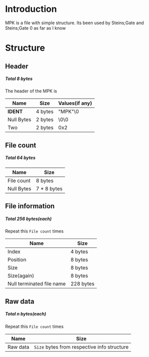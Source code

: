 # Introduction
MPK is a file with simple structure. Its been used by Steins;Gate and Steins;Gate 0 as far as I know

# Structure

## Header
##### Total 8 bytes
The header of the MPK is

Name | Size | Values(if any) |
--- | --- | --- 
**IDENT** | 4 bytes | "MPK"\0
Null Bytes | 2 bytes | \0\0
Two | 2 bytes | 0x2

## File count
##### Total 64 bytes
Name | Size |
--- | --- 
File count | 8 bytes
Null Bytes | 7 * 8 bytes

## File information
##### Total 256 bytes(each)
Repeat this `File count` times

Name | Size |
--- | --- 
Index | 4 bytes
Position | 8 bytes
Size | 8 bytes
Size(again) | 8 bytes
Null terminated file name | 228 bytes

## Raw data
##### Total n bytes(each)
Repeat this `File count` times

Name | Size |
--- | --- 
Raw data | `Size` bytes from respective info structure
